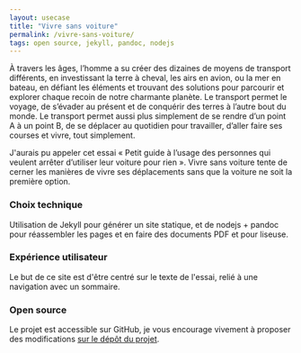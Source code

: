 ```yaml
---
layout: usecase
title: "Vivre sans voiture"
permalink: /vivre-sans-voiture/
tags: open source, jekyll, pandoc, nodejs
---
```


À travers les âges, l’homme a su créer des dizaines de moyens de transport différents, en investissant la terre à cheval, les airs en avion, ou la mer en bateau, en défiant les éléments et trouvant des solutions pour parcourir et explorer chaque recoin de notre charmante planète. Le transport permet le voyage, de s’évader au présent et de conquérir des terres à l’autre bout du monde. Le transport permet aussi plus simplement de se rendre d’un point A à un point B, de se déplacer au quotidien pour travailler, d’aller faire ses courses et vivre, tout simplement.

J'aurais pu appeler cet essai « Petit guide à l’usage des personnes qui veulent arrêter d’utiliser leur voiture pour rien ». Vivre sans voiture tente de cerner les manières de vivre ses déplacements sans que la voiture ne soit la première option.

### Choix technique

Utilisation de Jekyll pour générer un site statique, et de nodejs + pandoc pour réassembler les pages et en faire des documents PDF et pour liseuse.

### Expérience utilisateur

Le but de ce site est d'être centré sur le texte de l'essai, relié à une navigation avec un sommaire.


### Open source

Le projet est accessible sur GitHub, je vous encourage vivement à proposer des modifications [sur le dépôt du projet](https://github.com/arthurlacoste/vivre-sans-voiture).
